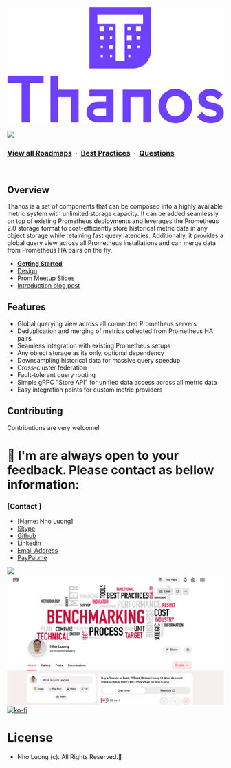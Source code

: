 <p align="center"><img src="docs/img/Thanos-logo_fullmedium.png" alt="Thanos Logo"></p>

![](https://i.imgur.com/waxVImv.png)
### [View all Roadmaps](https://github.com/nholuongut/all-roadmaps) &nbsp;&middot;&nbsp; [Best Practices](https://github.com/nholuongut/all-roadmaps/blob/main/public/best-practices/) &nbsp;&middot;&nbsp; [Questions](https://www.linkedin.com/in/nholuong/)
<br/>

## Overview

Thanos is a set of components that can be composed into a highly available
metric system with unlimited storage capacity. It can be added seamlessly on
top of existing Prometheus deployments and leverages the Prometheus 2.0
storage format to cost-efficiently store historical metric data in any object
storage while retaining fast query latencies. Additionally, it provides
a global query view across all Prometheus installations and can merge
data from Prometheus HA pairs on the fly.

* **[Getting Started](docs/getting_started.md)**
* [Design](docs/design.md)
* [Prom Meetup Slides](https://www.slideshare.net/BartomiejPotka/thanos-global-durable-prometheus-monitoring)
* [Introduction blog post](https://improbable.io/games/blog/thanos-prometheus-at-scale)

## Features

* Global querying view across all connected Prometheus servers
* Deduplication and merging of metrics collected from Prometheus HA pairs
* Seamless integration with existing Prometheus setups
* Any object storage as its only, optional dependency
* Downsampling historical data for massive query speedup
* Cross-cluster federation
* Fault-tolerant query routing
* Simple gRPC "Store API" for unified data access across all metric data
* Easy integration points for custom metric providers

## Contributing

Contributions are very welcome!

# 🚀 I'm are always open to your feedback.  Please contact as bellow information:
### [Contact ]
* [Name: Nho Luong]
* [Skype](luongutnho_skype)
* [Github](https://github.com/nholuongut/)
* [Linkedin](https://www.linkedin.com/in/nholuong/)
* [Email Address](luongutnho@hotmail.com)
* [PayPal.me](https://www.paypal.com/paypalme/nholuongut)

![](https://i.imgur.com/waxVImv.png)
![](Donate.png)
[![ko-fi](https://ko-fi.com/img/githubbutton_sm.svg)](https://ko-fi.com/nholuong)

# License
* Nho Luong (c). All Rights Reserved.🌟